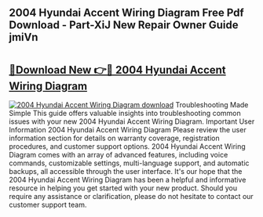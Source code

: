 ## 2004 Hyundai Accent Wiring Diagram Free Pdf Download - Part-XiJ New Repair Owner Guide jmiVn

# <h2><a href="http://dfjgust.blite.top/?on=2004+Hyundai+Accent+Wiring+Diagram">🔗Download New 👉🔴 2004 Hyundai Accent Wiring Diagram</a></h2>

[![2004 Hyundai Accent Wiring Diagram download](https://i.imgur.com/lujVjoI.png)](http://dfjgust.blite.top/?on=2004+Hyundai+Accent+Wiring+Diagram)
Troubleshooting Made Simple This guide offers valuable insights into troubleshooting common issues with your new 2004 Hyundai Accent Wiring Diagram. Important User Information 2004 Hyundai Accent Wiring Diagram Please review the user information section for details on warranty coverage, registration procedures, and customer support options. 2004 Hyundai Accent Wiring Diagram comes with an array of advanced features, including voice commands, customizable settings, multi-language support, and automatic backups, all accessible through the user interface. It's our hope that the 2004 Hyundai Accent Wiring Diagram has been a helpful and informative resource in helping you get started with your new product. Should you require any assistance or clarification, please do not hesitate to contact our customer support team.
